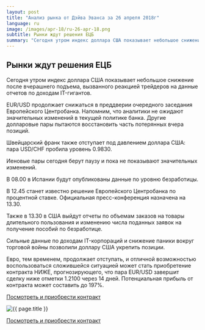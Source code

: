 ```yaml
---
layout: post
title: "Анализ рынка от Дэйва Эванса за 26 апреля 2018г"
language: ru
image: /images/apr-18/ru-26-apr-18.png
subtitle: Рынки ждут решения ЕЦБ
summary: "Сегодня утром индекс доллара США показывает небольшое снижение после вчерашнего подъема, вызванного реакцией трейдеров на данные отчетов по доходам IT-гигантов. EUR/USD продолжает снижаться в преддверии очередного заседания Европейского Центробанка"
---
```

##  Рынки ждут решения ЕЦБ

Сегодня утром индекс доллара США показывает небольшое снижение после вчерашнего подъема, вызванного реакцией трейдеров на данные отчетов по доходам IT-гигантов.

EUR/USD продолжает снижаться в преддверии очередного заседания Европейского Центробанка. Напомним, что аналитики не ожидают значительных изменений в текущей политике банка. Другие долларовые пары пытаются восстановить часть потерянных вчера позиций.

Швейцарский франк также отступает под давлением доллара США: пара USD/CHF пробила уровень 0.9830.

Иеновые пары сегодня берут паузу и пока не показывают значительных изменений.
 
 
В 08.00 в Испании будут опубликованы данные по уровню безработицы.

В 12.45 станет известно решение Европейского Центробанка по процентной ставке. Официальная пресс-конференция назначена на 13.30.

Также в 13.30 в США выйдут отчеты по объемам заказов на товары длительного пользования и изменению числа поданных заявок на получение пособий по безработице.
 
 
Сильные данные по доходам IT-корпораций и снижение паники вокруг торговой войны позволили доллару США укрепить позиции.

Евро, тем временем, продолжает отступать, и отличной возможностью воспользоваться сложившейся ситуацией может стать приобретение контракта НИЖЕ, прогнозирующего, что пара EUR/USD завершит сделку ниже отметки 1.2100 через 14 дней. Потенциальная прибыль от контракта может составить до 197%.

<a href="http://record.binary.com/_bivVDfg8lHux76XffYA0JmNd7ZgqdRLk/1/market=forex&underlying=frxEURUSD&formname=higherlower&duration_amount=14&duration_units=d&amount=10&amount_type=payout&expiry_type=duration&barrier=1.2100&s=1&t=AGAo0wZxiuWVUSIZnKLQvZ0co5lt24DG" target="_blank">Посмотреть и приобрести контракт</a>

<img src="{{ site.url }}/images/apr-18/ru-26-apr-18.png" alt="{{ page.title }}"  title="{{ page.title }}">

<a href="%LINK%%?https://www.binary.com/d/trade.cgi?market=forex&underlying=frxEURUSD&formname=higherlower&duration_amount=14&duration_units=d&amount=10&amount_type=payout&expiry_type=duration&barrier=1.2100&s=1&t=AGAo0wZxiuWVUSIZnKLQvZ0co5lt24DG" target="_blank">Посмотреть и приобрести контракт</a>
